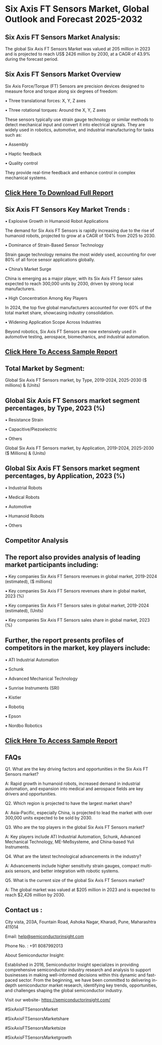 Six Axis FT Sensors Market, Global Outlook and Forecast 2025-2032
=
Six Axis FT Sensors Market Analysis:
-
The global Six Axis FT Sensors Market was valued at 205 million in 2023 and is projected to reach US$ 2426 million by 2030, at a CAGR of 43.9% during the forecast period.

Six Axis FT Sensors Market Overview
-
Six Axis Force/Torque (FT) Sensors are precision devices designed to measure force and torque along six degrees of freedom:

•	Three translational forces: X, Y, Z axes

•	Three rotational torques: Around the X, Y, Z axes

These sensors typically use strain gauge technology or similar methods to detect mechanical input and convert it into electrical signals. They are widely used in robotics, automotive, and industrial manufacturing for tasks such as:

•	Assembly

•	Haptic feedback

•	Quality control

They provide real-time feedback and enhance control in complex mechanical systems.

[Click Here To Download Full Report](https://semiconductorinsight.com/report/six-axis-ft-sensors-market/)
-
Six Axis FT Sensors Key Market Trends  :
-
•	Explosive Growth in Humanoid Robot Applications

The demand for Six Axis FT Sensors is rapidly increasing due to the rise of humanoid robots, projected to grow at a CAGR of 104% from 2025 to 2030.

•	Dominance of Strain-Based Sensor Technology

Strain gauge technology remains the most widely used, accounting for over 80% of all force sensor applications globally.

•	China’s Market Surge

China is emerging as a major player, with its Six Axis FT Sensor sales expected to reach 300,000 units by 2030, driven by strong local manufacturers.

•	High Concentration Among Key Players

In 2024, the top five global manufacturers accounted for over 60% of the total market share, showcasing industry consolidation.

•	Widening Application Scope Across Industries

Beyond robotics, Six Axis FT Sensors are now extensively used in automotive testing, aerospace, biomechanics, and industrial automation.

[Click Here To Access Sample Report](https://semiconductorinsight.com/download-sample-report/?product_id=92908)
-
Total Market by Segment:
-
Global Six Axis FT Sensors market, by Type, 2019-2024, 2025-2030 ($ millions) & (Units)

Global Six Axis FT Sensors market segment percentages, by Type, 2023 (%)
-
•	Resistance Strain

•	Capacitive/Piezoelectric

•	Others

Global Six Axis FT Sensors market, by Application, 2019-2024, 2025-2030 ($ Millions) & (Units)

Global Six Axis FT Sensors market segment percentages, by Application, 2023 (%)
-
•	Industrial Robots

•	Medical Robots

•	Automotive

•	Humanoid Robots

•	Others

Competitor Analysis
-
The report also provides analysis of leading market participants including:
-
•	Key companies Six Axis FT Sensors revenues in global market, 2019-2024 (estimated), ($ millions)

•	Key companies Six Axis FT Sensors revenues share in global market, 2023 (%)

•	Key companies Six Axis FT Sensors sales in global market, 2019-2024 (estimated), (Units)

•	Key companies Six Axis FT Sensors sales share in global market, 2023 (%)

Further, the report presents profiles of competitors in the market, key players include:
-
•	ATI Industrial Automation

•	Schunk

•	Advanced Mechanical Technology

•	Sunrise Instruments (SRI)

•	Kistler

•	Robotiq

•	Epson

•	Nordbo Robotics

[Click Here To Access Sample Report](https://semiconductorinsight.com/download-sample-report/?product_id=92908)
-
FAQs
-
Q1. What are the key driving factors and opportunities in the Six Axis FT Sensors market?

A: Rapid growth in humanoid robots, increased demand in industrial automation, and expansion into medical and aerospace fields are key drivers and opportunities.

Q2. Which region is projected to have the largest market share?

A: Asia-Pacific, especially China, is projected to lead the market with over 300,000 units expected to be sold by 2030.

Q3. Who are the top players in the global Six Axis FT Sensors market?

A: Key players include ATI Industrial Automation, Schunk, Advanced Mechanical Technology, ME-Meßsysteme, and China-based Yuli Instruments.

Q4. What are the latest technological advancements in the industry?

A: Advancements include higher sensitivity strain gauges, compact multi-axis sensors, and better integration with robotic systems.

Q5. What is the current size of the global Six Axis FT Sensors market?

A: The global market was valued at $205 million in 2023 and is expected to reach $2,426 million by 2030.

Contact us : 
-
City vista, 203A, Fountain Road, Ashoka Nagar, Kharadi, Pune, Maharashtra 411014

Email: help@semiconductorinsight.com

Phone No. : +91 8087992013

About Semiconductor Insight:

Established in 2016, Semiconductor Insight specializes in providing comprehensive semiconductor industry research and analysis to support businesses in making well-informed decisions within this dynamic and fast-paced sector. From the beginning, we have been committed to delivering in-depth semiconductor market research, identifying key trends, opportunities, and challenges shaping the global semiconductor industry.

Visit our website- https://semiconductorinsight.com/

#SixAxisFTSensorsMarket 

#SixAxisFTSensorsMarketshare

#SixAxisFTSensorsMarketsize

#SixAxisFTSensorsMarketgrowth 
 
 

